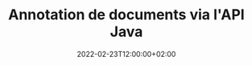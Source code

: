 ---
############################# Static ############################
layout: "product"
date: 2022-02-23T12:00:00+02:00
draft: false

product: "Annotation"
product_tag: "annotation"
platform: "Java"
platform_tag: "java"

############################# Head ############################
head_title: "API d'annotation de documents Java | Afficher et annoter des images PDF Word Excel PPTX"
head_description: "API d'annotation de documents Java. Affichez, étiquetez, commentez et annotez les formats de fichier PDF Word DOCX, Excel XLSX, PPTX, EML EMLX, VSS VSD, OTP, CAO et image."

############################# Header ##########################
title: "Annotation de documents via l'API Java"
description: "Créez des applications Java avec des capacités pour afficher et annoter des formats PDF, HTML, MS Office et d'autres formats de documents sans installer de logiciel externe."
button:
    enable: true
    icon: "fas fa-arrow-down"
    label: "Télécharger la version d'essai gratuite"
    link: "https://downloads.groupdocs.com/annotation/java"

############################# SubMenu #########################
submenu:
    enable: true
    
    left:
        img_alt: "GroupDocs.Annotation for Java"
        image: "https://www.groupdocs.cloud/templates/groupdocs/images/product-logos/groupdocs-annotation-java.png"
        product: "GroupDocs.Annotation"
        platform: "Java"

    middle:
        button:
            # button loop
            - link: "#features"
              text: "Caractéristiques"

            # button loop
            - link: "https://products.groupdocs.app/annotation"
              text: "Démos en direct"

            # button loop
            - link: "https://purchase.groupdocs.com/pricing/annotation/java"
              text: "Tarification"

    right:
        link_download: "https://downloads.groupdocs.com/annotation"
        link_learn: "https://docs.groupdocs.com/annotation/java/"
        link_buy: "https://purchase.groupdocs.com"

############################# Overview ############################
overview:
    enable: true
    content: |
      GroupDocs.Annotation Java API est un produit qui vous permet de travailler avec des annotations dans des documents sur différentes plates-formes et systèmes d'exploitation, tels qu'Android, MacOS, Linux, Windows. GroupDocs.Annotation fournit une bibliothèque avec une API simple qui offre de nombreux avantages : par exemple, si vous devez garder les données confidentielles ou choisir la puissance dont vous avez besoin pour travailler avec la bibliothèque, ou modifier partiellement le travail avec des annotations, la bibliothèque est très léger et souple.

      L'API GroupDocs.Annotation pour Java vous permet de travailler avec différents types d'annotations, notamment : texte, polyligne, zone, soulignement, point, filigrane, flèche, ellipse, remplacement de texte, distance, champ de texte, rédaction de ressources, etc. Et prend en charge la plupart formats de documents populaires tels que : PDF, HTML, Microsoft Office Word, feuilles de calcul Excel, présentations PowerPoint, Visio, e-mails Outlook, images, métafichiers, dessin CAO et divers autres formats. L'API offre la possibilité d'obtenir des vignettes de pages de document et prend en charge l'importation et l'exportation d'annotations vers et depuis des fichiers PDF.

      À l'aide de la bibliothèque, vous pouvez [ajouter](/annotation/java/bmp/), [éditer](/annotation/java/bmp/), [extraire](/annotation/java/bmp/) et [supprimer](/annotation/java/bmp/) annotations à partir de documents, faire pivoter des documents, modifier la solution des vignettes et ceci n'est pas une liste complète de toutes les possibilités. Il offre également un ensemble complet d'objets de données pour personnaliser les propriétés d'annotation selon vos besoins dans tous les formats de document pris en charge.

      L'utilisation de l'API GroupDocs.Annotation pour Java est très simple et se compose de quelques étapes de base. Au début, vous devez configurer une licence, puis sélectionner le fichier avec lequel vous souhaitez travailler, puis manipuler d'une manière ou d'une autre avec les annotations du document (supprimer/modifier/extraire/supprimer) et enregistrer le résultat. Pour plus d'informations, veuillez consulter la [documentation](https://docs.groupdocs.com/annotation/java/getting-started/) ou nos [exemples](https://github.com/groupdocs-annotation/GroupDocs.Annotation-for-Java).
      
      GroupDocs.Annotation est régulièrement mis à jour et fournit un support à ses clients, vous êtes toujours les bienvenus pour nous poser une question ou envoyer vos idées ou nous faire part de vos besoins pour quelque chose de nouveau et nous nous ferons un plaisir de l'implémenter dans nos nouvelles versions.
    tabs:
      enable: true
      
      ## TAB ONE ##
      tab_one:
        description: |
          Voici un aperçu de GroupDocs.Annotation pour Java :
      
        right:
          enable: true
          icon: "fab fa-html5"
          title:  Aperçu
          content: |
            * Ajouter des annotations
            * Exporter les annotations 
            * Importer des annotations
            * Commentaires basés sur les réponses
            * Compatibilité des annotations
      
      ## TAB TWO ##
      tab_two:
        description: |
          GroupDocs.Annotation pour Java prend en charge tous les [formats de fichiers de documents](https://docs.groupdocs.com/annotation/java/supported-document-formats/) courants, y compris : Microsoft Office, PDF, images et bien d'autres.

        left:
          enable: true
          table:
            # table loop
            - title: "Microsoft Office Formats"
              content: |
                * **Word**: [DOC](/annotation/java/doc/), [DOCX](/annotation/java/docx/), [DOCM](/annotation/java/docm/), [DOT](/annotation/java/dot/), [DOTX](/annotation/java/dotx/), [RTF](/annotation/java/rtf/)
                * **Excel**: [XLS](/annotation/java/xls/), [XLSX](/annotation/java/xlsx/), [XLSB](/annotation/java/xlsb/), [XLSM](/annotation/java/xlsm/)
                * **PowerPoint**: [PPT](/annotation/java/ppt/), [PPTX](/annotation/java/pptx/), [PPS](/annotation/java/pps/), [PPSX](/annotation/java/ppsx/), [POTM](/annotation/java/potm/), [POTX](/annotation/java/potx/), [PPSM](/annotation/java/ppsm/), [PPTM](/annotation/java/pptm/), [WMF](/annotation/java/wmf/), [EMF](/annotation/java/emf/)
                * **Outlook**: [EML](/annotation/java/eml/), [EMLX](/annotation/java/emlx/), [MSG](/annotation/java/msg/)
                * **Visio**: [VSS](/annotation/java/vss/), [VST](/annotation/java/vst/), [VSD](/annotation/java/vsd/), [VSDX](/annotation/java/vsdx/), [VSX](/annotation/java/vsx/)

        right:
          enable: true
          table:
            # table loop
            - title: "Other Formats"
              content: |
                * **Portable**: [PDF](/annotation/java/pdf/) (PDF/A-1a, PDF/A-1b, PDF/A-2a)
                * **OpenDocument**: [ODT](/annotation/java/odt/), [ODS](/annotation/java/ods/), [ODP](/annotation/java/odp/)
                * **Images**: [BMP](/annotation/java/bmp/), [JPG](/annotation/java/jpg/), [JPEG](/annotation/java/jpeg/), [TIFF](/annotation/java/tiff/), [TIF](/annotation/java/tif/), [PNG](/annotation/java/png/), [GIF](/annotation/java/gif/), [DCM](/annotation/java/dcm/), [DICOM](/annotation/java/dicom/)
                * **AutoCAD**: [DWG](/annotation/java/dwg/), [DXF](/annotation/java/dxf/), [CAD](/annotation/java/cad/)
                * **Other**: [HTM](/annotation/java/htm/), [HTML](/annotation/java/html/), [CSV](/annotation/java/csv/), [DJVU](/annotation/java/djvu/), [OTP](/annotation/java/otp/), [OTT](/annotation/java/ott/)

      ## TAB THREE ##
      tab_three:
        description: |
          GroupDocs.Annotation pour Java prend en charge les systèmes d'exploitation, frameworks et gestionnaires de packages suivants :
        
        left:
          enable: true
          table:
            # table loop
            - icon: "fab fa-windows"
              title:  Systèmes d'exploitation
              content: |
                * Microsoft Windows Desktop
                * Microsoft Windows Server
                * Linux
                * MacOS

            # table loop
            - icon: "fas fa-code"
              title:  Cadres pris en charge
              content: |
                * Java 7 (1.7) and above

        right:
          enable: true
          table:
            # table loop
            - icon: "fas fa-cogs"
              title:  Environnements de développement
              content: |
                * NetBeans
                * IntelliJ IDEA
                * Eclipse

            # table loop
            - icon: "fas fa-tools"
              title:  Outil d'automatisation de construction
              content: |
                * Maven

############################# Features ############################
features:
    enable: true
    title: GroupDocs.Annotation pour les fonctionnalités Java

    feature:
      # feature loop
      - icon: "fas fa-copy"
        link: "https://docs.groupdocs.com/annotation/java/add-area-annotation/"
        content: Ajouter une annotation de zone dans le document et lier des commentaires simples et imbriqués

      # feature loop
      - icon: "fas fa-eye"
        link: "https://docs.groupdocs.com/annotation/java/add-arrow-annotation/"
        content: Pointez vers un contenu particulier à l'aide d'une annotation fléchée

      # feature loop
      - icon: "fas fa-bolt"
        link: "https://docs.groupdocs.com/annotation/java/add-watermark-annotation/"
        content: Définir des filigranes de texte sur PDF, des diapositives, des feuilles de calcul Excel, des images et des diagrammes en position inclinée
      
      # feature loop
      - icon: "fas fa-file-powerpoint"
        link: "https://docs.groupdocs.com/annotation/java/add-point-annotation/"
        content: Ajoutez des commentaires contextuels à n'importe quel endroit du document à l'aide de l'annotation de points

      # feature loop
      - icon: "fas fa-code"
        link: "https://docs.groupdocs.com/annotation/java/add-polyline-annotation/"
        content: Utiliser l'annotation polyligne pour connecter une séquence de segments de ligne, des segments d'arc ou les deux

      # feature loop
      - icon: "fas fa-cloud"
        link: "https://docs.groupdocs.com/annotation/java/add-ellipse-annotation/"
        content: Ajouter une annotation Ellipse aux PDF, documents Word, feuilles de calcul, présentations, diagrammes et images

      # feature loop
      - icon: "fas fa-remove-format"
        link: "https://docs.groupdocs.com/annotation/java/add-watermark-annotation/"
        content: Ajouter des filigranes angulaires pour PDF, PowerPoint, Excel, images et diagrammes

      # feature loop
      - icon: "fas fa-comment-slash"
        link: "https://docs.groupdocs.com/annotation/java/add-underline-annotation/"
        content: Récupérer les coordonnées de l'annotation de texte dans la représentation d'image d'un document

      # feature loop
      - icon: "fas fa-location-arrow"
        link: "https://docs.groupdocs.com/annotation/java/add-annotation-to-the-document/"
        content: Souligner, barrer ou modifier un texte spécifique dans un document

      # feature loop
      - icon: "fas fa-border-all"
        link: "https://docs.groupdocs.com/annotation/java/add-annotation-to-the-document/"
        content: Ajouter un tampon de texte ou un filigrane et un champ de texte dans un document

      # feature loop
      - icon: "fas fa-wrench"
        link: "https://docs.groupdocs.com/annotation/java/add-point-annotation/"
        content: Importer et exporter des annotations parmi des documents Word et des présentations PowerPoint

      # feature loop
      - icon: "fas fa-columns"
        link: "https://docs.groupdocs.com/annotation/java/add-strikeout-annotation/"
        content: Annoter des feuilles de calcul Excel avec des types d'annotation de texte, de remplacement de texte, de filigrane et de rédaction de ressources

      # feature loop
      - icon: "fas fa-file-word"
        link: "https://docs.groupdocs.com/annotation/java/get-file-info/"
        content: Ajouter des annotations polylignes, barrées, soulignées ou textuelles aux présentations et diapositives PowerPoint

      # feature loop
      - icon: "fas fa-envelope"
        link: "https://docs.groupdocs.com/annotation/java/basic-usage/"
        content: Marquer l'annotation de points dans les présentations à l'aide des coordonnées X, Y

      # feature loop
      - icon: "fas fa-print"
        link: "https://docs.groupdocs.com/annotation/java/add-strikeout-annotation/"
        content: Ajouter des annotations barrées, textuelles, soulignées ou polylignes aux images

      # feature loop
      - icon: "fas fa-file-archive"
        link: "https://docs.groupdocs.com/annotation/java/add-link-annotation/"
        content: Récupérer des informations sur les documents et des images pour les diagrammes Visio, tels que VSS et VSD
      
      # feature loop
      - icon: "fas fa-file-code"
        link: "https://docs.groupdocs.com/annotation/java/basic-usage/"
        content: Obtenez des vignettes des pages de document et travaillez avec des fichiers TIFF multipages

      # feature loop
      - icon: "fas fa-file-excel"
        link: "https://docs.groupdocs.com/annotation/java/get-file-info/"
        content: Récupérer toutes les annotations d'un document avec un seul appel de fonction

      # feature loop
      - icon: "fas fa-heading"
        link: "https://docs.groupdocs.com/annotation/java/add-link-annotation/"
        content: Ajouter des annotations de lien aux présentations PDF, Word et PowerPoint

      # feature loop
      - icon: "fas fa-project-diagram"
        link: "https://docs.groupdocs.com/annotation/java/add-point-annotation/"
        content: Prise en charge de l'analyse de chemin SVG pour PDF, Word, diagrammes, diapositives et autres principaux formats de documents

      # feature loop
      - icon: "fas fa-cube"
        link: "https://docs.groupdocs.com/annotation/java/technical-support/"
        content: Prise en charge de l'ajout d'annotations de filigrane aux documents Word et du nettoyage pour le remplacement de texte

      # feature loop
      - icon: "fab fa-uncharted"
        link: "https://docs.groupdocs.com/annotation/java/technical-support/"
        content: Prise en charge du traitement de forme dans les diagrammes pour les annotations de texte
  
      # feature loop
      - icon: "fab fa-uncharted"
        link: "https://docs.groupdocs.com/annotation/java/advanced-usage/"
        content: Gagnez du temps en mettant en cache les aperçus de page des documents pour un traitement plus rapide
  
      # feature loop
      - icon: "fab fa-uncharted"
        link: "https://docs.groupdocs.com/annotation/java/add-annotation-to-the-document/"
        content: Annotez facilement des documents Word, Excel et PowerPoint, même avec des formats plus anciens

      # feature loop
      - icon: "fab fa-uncharted"
        link: "https://docs.groupdocs.com/annotation/java/add-distance-annotation/"
        content: Afficher les légendes d'annotation de distance pour Excel, PowerPoint et les diagrammes

############################# Support ############################
support:
    enable: true

############################# Solutions ############################
solutions:
    enable: true
    title: GroupDocs.Annotation propose des API de visualisation de documents pour d'autres environnements de développement populaires

    solution:
        # solution loop
        - img_alt: "GroupDocs.Annotation for .NET"
          image: "https://www.groupdocs.cloud/templates/groupdocs/images/product-logos/groupdocs-annotation-net.png"
          product: "GroupDocs.Annotation"
          platform: ".NET"
          link: "/annotation/net/"

############################# Back to top ###############################
back_to_top:
  enable: true
---